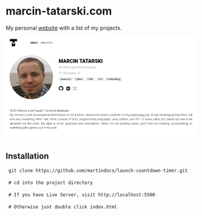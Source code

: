 # marcin-tatarski.com

My personal [website](https://www.marcin-tatarski.com) with a list of my projects.

![Main Page](./img/marcin-tatarski-portfolio.png)

## Installation
```
 git clone https://github.com/martindocs/launch-countdown-timer.git

 # cd into the project directory

 # If you have Live Server, visit http://localhost:5500 
 
 # Otherwise just double click index.html
```

